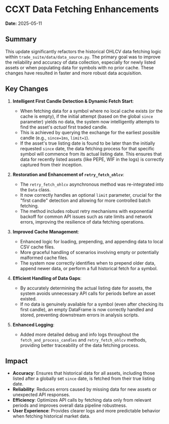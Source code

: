 # CCXT Data Fetching Enhancements

**Date:** 2025-05-11

## Summary

This update significantly refactors the historical OHLCV data fetching logic within `trade_suite/data/data_source.py`. The primary goal was to improve the reliability and accuracy of data collection, especially for newly listed assets or when populating data for symbols with no prior cache. These changes have resulted in faster and more robust data acquisition.

## Key Changes

1.  **Intelligent First Candle Detection & Dynamic Fetch Start**:
    *   When fetching data for a symbol where no local cache exists (or the cache is empty), if the initial attempt (based on the global `since` parameter) yields no data, the system now intelligently attempts to find the asset's *actual* first traded candle.
    *   This is achieved by querying the exchange for the earliest possible candle (e.g., `since=1ms`, `limit=1`).
    *   If the asset's true listing date is found to be later than the initially requested `since` date, the data fetching process for that specific symbol will commence from its actual listing date. This ensures that data for recently listed assets (like PEPE, WIF in the logs) is correctly captured from their inception.

2.  **Restoration and Enhancement of `retry_fetch_ohlcv`**:
    *   The `retry_fetch_ohlcv` asynchronous method was re-integrated into the `Data` class.
    *   It now correctly handles an optional `limit` parameter, crucial for the "first candle" detection and allowing for more controlled batch fetching.
    *   The method includes robust retry mechanisms with exponential backoff for common API issues such as rate limits and network errors, improving the resilience of data fetching operations.

3.  **Improved Cache Management**:
    *   Enhanced logic for loading, prepending, and appending data to local CSV cache files.
    *   More graceful handling of scenarios involving empty or potentially malformed cache files.
    *   The system now correctly identifies when to prepend older data, append newer data, or perform a full historical fetch for a symbol.

4.  **Efficient Handling of Data Gaps**:
    *   By accurately determining the actual listing date for assets, the system avoids unnecessary API calls for periods before an asset existed.
    *   If no data is genuinely available for a symbol (even after checking its first candle), an empty DataFrame is now correctly handled and stored, preventing downstream errors in analysis scripts.

5.  **Enhanced Logging**:
    *   Added more detailed debug and info logs throughout the `fetch_and_process_candles` and `retry_fetch_ohlcv` methods, providing better traceability of the data fetching process.

## Impact

*   **Accuracy**: Ensures that historical data for all assets, including those listed after a globally set `since` date, is fetched from their true listing date.
*   **Reliability**: Reduces errors caused by missing data for new assets or unexpected API responses.
*   **Efficiency**: Optimizes API calls by fetching data only from relevant periods and improves overall data pipeline robustness.
*   **User Experience**: Provides clearer logs and more predictable behavior when fetching historical market data.
